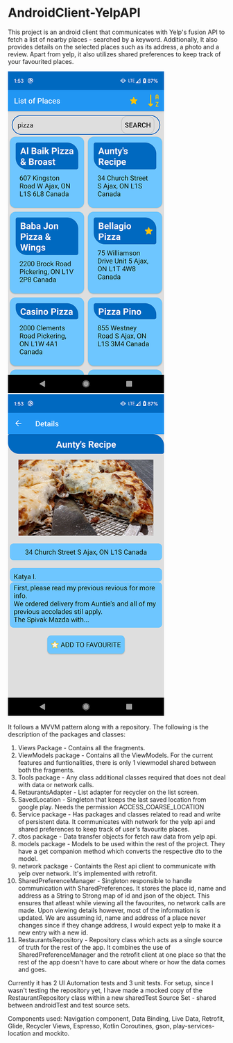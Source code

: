 # AndroidClient-YelpAPI

This project is an android client that communicates with Yelp's fusion API to fetch a list of nearby places - searched by a keyword. Additionally, It also provides details on the selected places such as its address, a photo and a review. Apart from yelp, it also utilizes shared preferences to keep track of your favourited places.

![List Screen](/Assets/Images/list_screen.png "List Screen") ![Details Screen](/Assets/Images/details_screen.png "Details Screen")

It follows a MVVM pattern along with a repository. The following is the description of the packages and classes:
1. Views Package - Contains all the fragments.
2. ViewModels package - Contains all the ViewModels. For the current features and funtionalities, there is only 1 viewmodel shared between both the fragments.
3. Tools package - Any class additional classes required that does not deal with data or network calls.
  1. RetaurantsAdapter - List adapter for recycler on the list screen.
  2. SavedLocation - Singleton that keeps the last saved location from google play. Needs the permission ACCESS_COARSE_LOCATION
4. Service package - Has packages and classes related to read and write of persistent data. It communicates with network for the yelp api and shared preferences to keep track of user's favourite places.
  1. dtos package - Data transfer objects for fetch raw data from yelp api.
  2. models package - Models to be used within the rest of the project. They have a get companion method which converts the respective dto to the model.
  3. network package - Containts the Rest api client to communicate with yelp over network. It's implemented with retrofit.
  4. SharedPreferenceManager - Singleton responsible to handle communication with SharedPreferences. It stores the place id, name and address as a String to Strong map of id and json of the object. This ensures that atleast while viewing all the favourites, no network calls are made. Upon viewing details however, most of the information is updated. We are assuming id, name and address of a place never changes since if they change address, I would expect yelp to make it a new entry with a new id.
  5. RestaurantsRepository - Repository class which acts as a single source of truth for the rest of the app. It combines the use of SharedPreferenceManager and the retrofit client at one place so that the rest of the app doesn't have to care about where or how the data comes and goes.
  
Currently it has 2 UI Automation tests and 3 unit tests. For setup, since I wasn't testing the repository yet, I have made a mocked copy of the RestaurantRepository class within a new sharedTest Source Set - shared between androidTest and test source sets.

Components used: Navigation component, Data Binding, Live Data, Retrofit, Glide, Recycler Views, Espresso, Kotlin Coroutines, gson, play-services-location and mockito.
